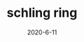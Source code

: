---
layout: semiterm
title: schling ring

phonetic: "[ shling ring ]"
ipa: "/ ʃlɪŋ ɹɪŋ /"

definition: [
	{
		pos: noun,
		description: [
			{
				explanation: "A ring of liquid that has schling dripped around the base of a cup or container.",
				example: "When picking up the beer, my hand slightly brushed its schling ring."
			}
		]
	}
]

date: 2020-6-11
neologist: John
---